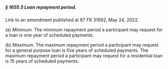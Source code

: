 ##### § 1655.5 Loan repayment period. #####

Link to an amendment published at 87 FR 31692, May 24, 2022.

(a) *Minimum.* The minimum repayment period a participant may request for a loan is one year of scheduled payments.

(b) *Maximum.* The maximum repayment period a participant may request for a general purpose loan is five years of scheduled payments. The maximum repayment period a participant may request for a residential loan is 15 years of scheduled payments.